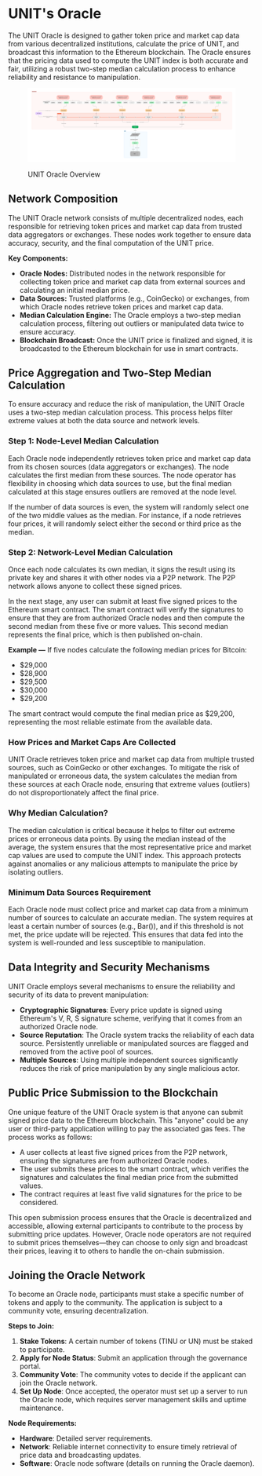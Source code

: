 # UNIT's Oracle

The UNIT Oracle is designed to gather token price and market cap data from various decentralized institutions, calculate the price of UNIT, and broadcast this information to the Ethereum blockchain. The Oracle ensures that the pricing data used to compute the UNIT index is both accurate and fair, utilizing a robust two-step median calculation process to enhance reliability and resistance to manipulation.

<figure><img src="../.gitbook/assets/oracle nodes network transparent.png" alt=""><figcaption><p>UNIT Oracle Overview</p></figcaption></figure>

## **Network Composition**

The UNIT Oracle network consists of multiple decentralized nodes, each responsible for retrieving token prices and market cap data from trusted data aggregators or exchanges. These nodes work together to ensure data accuracy, security, and the final computation of the UNIT price.

**Key Components:**

* **Oracle Nodes:** Distributed nodes in the network responsible for collecting token price and market cap data from external sources and calculating an initial median price.&#x20;
* **Data Sources:** Trusted platforms (e.g., CoinGecko) or exchanges, from which Oracle nodes retrieve token prices and market cap data.&#x20;
* **Median Calculation Engine:** The Oracle employs a two-step median calculation process, filtering out outliers or manipulated data twice to ensure accuracy.&#x20;
* **Blockchain Broadcast:** Once the UNIT price is finalized and signed, it is broadcasted to the Ethereum blockchain for use in smart contracts.

## Price Aggregation and Two-Step Median Calculation

To ensure accuracy and reduce the risk of manipulation, the UNIT Oracle uses a two-step median calculation process. This process helps filter extreme values at both the data source and network levels.

### **Step 1: Node-Level Median Calculation**

Each Oracle node independently retrieves token price and market cap data from its chosen sources (data aggregators or exchanges). The node calculates the first median from these sources. The node operator has flexibility in choosing which data sources to use, but the final median calculated at this stage ensures outliers are removed at the node level.

If the number of data sources is even, the system will randomly select one of the two middle values as the median. For instance, if a node retrieves four prices, it will randomly select either the second or third price as the median.

### **Step 2: Network-Level Median Calculation**

Once each node calculates its own median, it signs the result using its private key and shares it with other nodes via a P2P network. The P2P network allows anyone to collect these signed prices.

In the next stage, any user can submit at least five signed prices to the Ethereum smart contract. The smart contract will verify the signatures to ensure that they are from authorized Oracle nodes and then compute the second median from these five or more values. This second median represents the final price, which is then published on-chain.

**Example —** If five nodes calculate the following median prices for Bitcoin:

* $29,000
* $28,900
* $29,500
* $30,000
* $29,200

The smart contract would compute the final median price as $29,200, representing the most reliable estimate from the available data.

### How Prices and Market Caps Are Collected

UNIT Oracle retrieves token price and market cap data from multiple trusted sources, such as CoinGecko or other exchanges. To mitigate the risk of manipulated or erroneous data, the system calculates the median from these sources at each Oracle node, ensuring that extreme values (outliers) do not disproportionately affect the final price.

### Why Median Calculation?

The median calculation is critical because it helps to filter out extreme prices or erroneous data points. By using the median instead of the average, the system ensures that the most representative price and market cap values are used to compute the UNIT index. This approach protects against anomalies or any malicious attempts to manipulate the price by isolating outliers.

### Minimum Data Sources Requirement

Each Oracle node must collect price and market cap data from a minimum number of sources to calculate an accurate median. The system requires at least a certain number of sources (e.g., Bar()), and if this threshold is not met, the price update will be rejected. This ensures that data fed into the system is well-rounded and less susceptible to manipulation.

## Data Integrity and Security Mechanisms

UNIT Oracle employs several mechanisms to ensure the reliability and security of its data to prevent manipulation:

* **Cryptographic Signatures**: Every price update is signed using Ethereum's V, R, S signature scheme, verifying that it comes from an authorized Oracle node.
* **Source Reputation**: The Oracle system tracks the reliability of each data source. Persistently unreliable or manipulated sources are flagged and removed from the active pool of sources.
* **Multiple Sources**: Using multiple independent sources significantly reduces the risk of price manipulation by any single malicious actor.

## Public Price Submission to the Blockchain

One unique feature of the UNIT Oracle system is that anyone can submit signed price data to the Ethereum blockchain. This "anyone" could be any user or third-party application willing to pay the associated gas fees. The process works as follows:

* A user collects at least five signed prices from the P2P network, ensuring the signatures are from authorized Oracle nodes.
* The user submits these prices to the smart contract, which verifies the signatures and calculates the final median price from the submitted values.
* The contract requires at least five valid signatures for the price to be considered.

This open submission process ensures that the Oracle is decentralized and accessible, allowing external participants to contribute to the process by submitting price updates. However, Oracle node operators are not required to submit prices themselves—they can choose to only sign and broadcast their prices, leaving it to others to handle the on-chain submission.

## Joining the Oracle Network

To become an Oracle node, participants must stake a specific number of tokens and apply to the community. The application is subject to a community vote, ensuring decentralization.

**Steps to Join:**

1. **Stake Tokens**: A certain number of tokens (TINU or UN) must be staked to participate.
2. **Apply for Node Status**: Submit an application through the governance portal.
3. **Community Vote**: The community votes to decide if the applicant can join the Oracle network.
4. **Set Up Node**: Once accepted, the operator must set up a server to run the Oracle node, which requires server management skills and uptime maintenance.

**Node Requirements:**

* **Hardware**: Detailed server requirements.
* **Network**: Reliable internet connectivity to ensure timely retrieval of price data and broadcasting updates.
* **Software**: Oracle node software (details on running the Oracle daemon).
